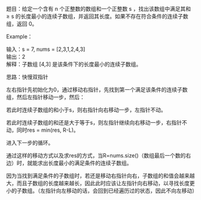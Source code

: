 题目：给定一个含有 n 个正整数的数组和一个正整数 s ，找出该数组中满足其和 ≥ s 的长度最小的连续子数组，并返回其长度。如果不存在符合条件的连续子数组，返回 0。    

Example：   

输入：s = 7, nums = [2,3,1,2,4,3]   
输出：2   
解释：子数组 [4,3] 是该条件下的长度最小的连续子数组。   

思路：快慢双指针   

左右指针先初始化为0，通过移动右指针，先找到第一个满足该条件的连续子数组，然后左指针移动一步，然后：

若此时连续子数组的和小于s，则右指针向右移动一步，左指针不动。   

若此时连续子数组的和还是大于等于s，则左指针继续向右移动一步，右指针不动，同时res = min(res, R-L)。   

进入下一步的循环。   

通过这样的移动方式以及求res的方式，当R=nums.size()（数组最后一个数的右边）时，就能求出长度最小的满足条件的连续子数组。   

因为当找到满足条件的子数组时，若还是移动右指针向右，子数组的和值会越来越大，而且子数组的长度越来越长，因此此时应该让左指针向右移动，以寻找长度更小的子数组。（左指针向左移动的话，会回到已经遍历过的状态，因此不向左移动）